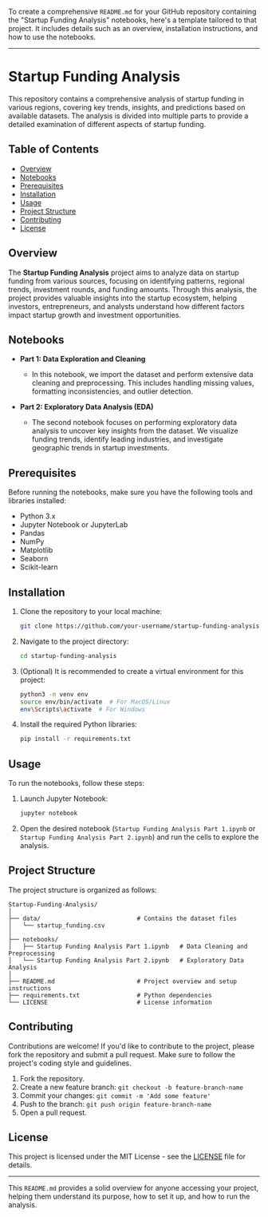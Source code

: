 To create a comprehensive `README.md` for your GitHub repository containing the "Startup Funding Analysis" notebooks, here's a template tailored to that project. It includes details such as an overview, installation instructions, and how to use the notebooks.

---

# Startup Funding Analysis

This repository contains a comprehensive analysis of startup funding in various regions, covering key trends, insights, and predictions based on available datasets. The analysis is divided into multiple parts to provide a detailed examination of different aspects of startup funding.

## Table of Contents

- [Overview](#overview)
- [Notebooks](#notebooks)
- [Prerequisites](#prerequisites)
- [Installation](#installation)
- [Usage](#usage)
- [Project Structure](#project-structure)
- [Contributing](#contributing)
- [License](#license)

## Overview

The **Startup Funding Analysis** project aims to analyze data on startup funding from various sources, focusing on identifying patterns, regional trends, investment rounds, and funding amounts. Through this analysis, the project provides valuable insights into the startup ecosystem, helping investors, entrepreneurs, and analysts understand how different factors impact startup growth and investment opportunities.

## Notebooks

- **Part 1: Data Exploration and Cleaning**
  - In this notebook, we import the dataset and perform extensive data cleaning and preprocessing. This includes handling missing values, formatting inconsistencies, and outlier detection.
  
- **Part 2: Exploratory Data Analysis (EDA)**
  - The second notebook focuses on performing exploratory data analysis to uncover key insights from the dataset. We visualize funding trends, identify leading industries, and investigate geographic trends in startup investments.

## Prerequisites

Before running the notebooks, make sure you have the following tools and libraries installed:

- Python 3.x
- Jupyter Notebook or JupyterLab
- Pandas
- NumPy
- Matplotlib
- Seaborn
- Scikit-learn

## Installation

1. Clone the repository to your local machine:

   ```bash
   git clone https://github.com/your-username/startup-funding-analysis.git
   ```

2. Navigate to the project directory:

   ```bash
   cd startup-funding-analysis
   ```

3. (Optional) It is recommended to create a virtual environment for this project:

   ```bash
   python3 -m venv env
   source env/bin/activate  # For MacOS/Linux
   env\Scripts\activate  # For Windows
   ```

4. Install the required Python libraries:

   ```bash
   pip install -r requirements.txt
   ```

## Usage

To run the notebooks, follow these steps:

1. Launch Jupyter Notebook:

   ```bash
   jupyter notebook
   ```

2. Open the desired notebook (`Startup Funding Analysis Part 1.ipynb` or `Startup Funding Analysis Part 2.ipynb`) and run the cells to explore the analysis.

## Project Structure

The project structure is organized as follows:

```
Startup-Funding-Analysis/
│
├── data/                           # Contains the dataset files
│   └── startup_funding.csv
│
├── notebooks/
│   ├── Startup Funding Analysis Part 1.ipynb   # Data Cleaning and Preprocessing
│   └── Startup Funding Analysis Part 2.ipynb   # Exploratory Data Analysis
│
├── README.md                       # Project overview and setup instructions
├── requirements.txt                # Python dependencies
└── LICENSE                         # License information
```

## Contributing

Contributions are welcome! If you'd like to contribute to the project, please fork the repository and submit a pull request. Make sure to follow the project's coding style and guidelines.

1. Fork the repository.
2. Create a new feature branch: `git checkout -b feature-branch-name`
3. Commit your changes: `git commit -m 'Add some feature'`
4. Push to the branch: `git push origin feature-branch-name`
5. Open a pull request.

## License

This project is licensed under the MIT License - see the [LICENSE](LICENSE) file for details.

---

This `README.md` provides a solid overview for anyone accessing your project, helping them understand its purpose, how to set it up, and how to run the analysis.
